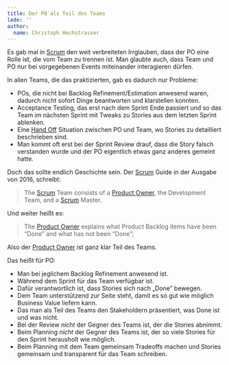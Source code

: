 ```yaml
---
title: Der PO als Teil des Teams
lede: ''
author:
  name: Christoph Hochstrasser
---
```


Es gab mal in [Scrum](/kb/scrum) den weit verbreiteten Irrglauben, dass der PO eine Rolle ist, die vom Team zu trennen ist. Man glaubte auch, dass Team und PO nur bei vorgegebenen Events miteinander interagieren dürfen.

In allen Teams, die das praktizierten, gab es dadurch nur Probleme:

- POs, die nicht bei Backlog Refinement/Estimation anwesend waren, dadurch nicht sofort Dinge beantworten und klarstellen konnten.
- Acceptance Testing, das erst nach dem Sprint Ende passiert und so das Team im nächsten Sprint mit Tweaks zu Stories aus dem letzten Sprint ablenken.
- Eine [Hand Off](/kb/hand-off) Situation zwischen PO und Team, wo Stories zu detailliert beschrieben sind.
- Man kommt oft erst bei der Sprint Review drauf, dass die Story falsch verstanden wurde und der PO eigentlich etwas ganz anderes gemeint hatte.

Doch das sollte endlich Geschichte sein. Der [Scrum](/kb/scrum) Guide in der Ausgabe von 2016, schreibt:

> The [Scrum](/kb/scrum) Team consists of a [Product Owner](/kb/product-owner), the Development Team, and a [Scrum](/kb/scrum) Master.

Und weiter heißt es:

> The [Product Owner](/kb/product-owner) explains what Product Backlog items have been “Done” and what has not been “Done”;

Also der [Product Owner](/kb/product-owner) ist ganz klar Teil des Teams.

Das heißt für PO:

- Man bei jeglichem Backlog Refinement anwesend ist.
- Während dem Sprint für das Team verfügbar ist.
- Dafür verantwortlich ist, dass Stories sich nach „Done” bewegen.
- Dem Team unterstützend zur Seite steht, damit es so gut wie möglich Business Value liefern kann.
- Das man als Teil des Teams den Stakeholdern präsentiert, was Done ist und was nicht.
- Bei der Review *nicht* der Gegner des Teams ist, der die Stories abnimmt.
- Beim Planning *nicht* der Gegner des Teams ist, der so viele Stories für den Sprint herausholt wie möglich.
- Beim Planning mit dem Team gemeinsam Tradeoffs machen und Stories gemeinsam und transparent für das Team schreiben.
